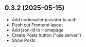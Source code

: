 ## 0.3.2 (2025-05-15)

- Add nodemailer provider to auth
- Flesh out Frontend layout
- Add json-ld to Homepage
- Create Posts button ("use server")
- Show Posts
